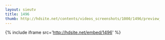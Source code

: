 ```yaml
---
layout: sieutv
title: 1496
thumb: http://hdsite.net/contents/videos_screenshots/1000/1496/preview_360p.mp4.jpg
---
```

{% include iframe src='http://hdsite.net/embed/1496' %}
 
